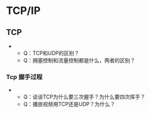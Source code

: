 # TCP/IP



## TCP

* * Q：TCP和UDP的区别？
  * Q：拥塞控制和流量控制都是什么，两者的区别？

### Tcp 握手过程

* * Q：谈谈TCP为什么要三次握手？为什么要四次挥手？
  * Q：播放视频用TCP还是UDP？为什么？

